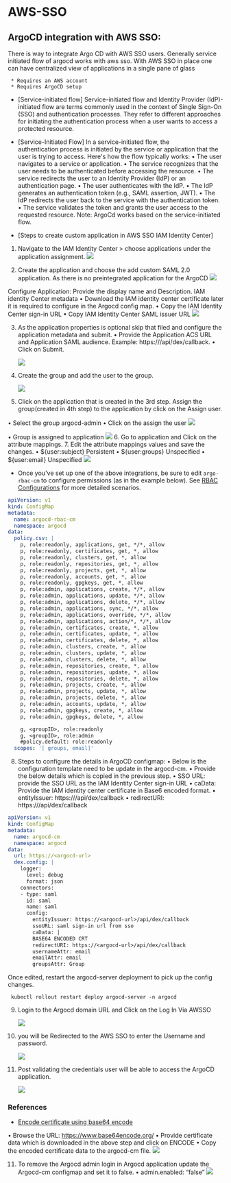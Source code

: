 # AWS-SSO

## ArgoCD integration with AWS SSO:

There is way to integrate Argo CD with AWS SSO users. Generally service initiated flow of argocd works with aws sso.
With AWS SSO in place one can have centralized view of applications in a single pane of glass

```Pre-requisites
 * Requires an AWS account
 * Requires ArgoCD setup
```


* [Service-initiated flow]
  Service-initiated flow and Identity Provider (IdP)-initiated flow are terms commonly used in the context of Single Sign-On (SSO) and authentication processes. They refer to different approaches for initiating the authentication process when a user wants to access a protected resource.

* [Service-Initiated Flow] In a service-initiated flow, the     
 authentication process is initiated by the service or application that the user is trying to access. Here's how the flow typically works:
  •	The user navigates to a service or application.
  •	The service recognizes that the user needs to be authenticated before accessing the resource.
  •	The service redirects the user to an Identity Provider (IdP) or an authentication page.
  •	The user authenticates with the IdP.
  •	The IdP generates an authentication token (e.g., SAML assertion, JWT).
  •	The IdP redirects the user back to the service with the authentication token.
  •	The service validates the token and grants the user access to the requested resource.
Note: ArgoCd works based on the service-initiated flow.


* [Steps to create custom application in AWS SSO IAM Identity Center]
 1.	Navigate to the IAM Identity Center > choose applications under the application assignment.
     ![](../../assets/aws/aws-iam-application.png)

 2.	Create the application and choose the add custom SAML 2.0 application. As there is no preintegrated application for the ArgoCD
     ![](../../assets/aws/custom-saml-app.png)

 Configure Application:
  Provide the display name and Description.
  IAM identity Center metadata
  •	Download the IAM identity center certificate later it is required to configure in the Argocd config map.
  •	Copy the IAM Identity Center sign-in URL
  •	Copy IAM Identity Center SAML issuer URL
    ![](../../assets/aws/configure-saml-app.png)

 3.	As the application properties is optional skip that filed and configure the application metadata and submit.
  •	Provide the Application ACS URL and Application SAML audience.
    Example: https://<argocd  URL>/api/dex/callback.
  •	Click on Submit.

     ![](../../assets/aws/app-metadata.png)
 4.	Create the group and add the user to the group.

     ![](../../assets/aws/group.png)

 5.	Click on the application that is created in the 3rd step. Assign the group(created in 4th step) to the application by click on the Assign user.

  •	Select the group argocd-admin
  •	Click on the assign the user
      ![](../../assets/aws/assign-user.png)

  •	Group is assigned to application
       ![](../../assets/aws/user-assigned.png) 
 6.	Go to application and Click on the attribute mappings.
 7.	Edit the attribute mappings values and save the changes.
  •	${user:subject}   Persistent
  •	${user:groups}    Unspecified
  •	${user:email}     Unspecified
       ![](../../assets/aws/attribute-assigned.png)



* Once you've set up one of the above integrations, be sure to edit `argo-rbac-cm` to configure permissions (as in the example below). See [RBAC Configurations](../rbac.md) for more detailed scenarios.

```yaml
apiVersion: v1
kind: ConfigMap
metadata:
  name: argocd-rbac-cm
  namespace: argocd
data:
  policy.csv: |
    p, role:readonly, applications, get, */*, allow
    p, role:readonly, certificates, get, *, allow
    p, role:readonly, clusters, get, *, allow
    p, role:readonly, repositories, get, *, allow
    p, role:readonly, projects, get, *, allow
    p, role:readonly, accounts, get, *, allow
    p, role:readonly, gpgkeys, get, *, allow
    p, role:admin, applications, create, */*, allow
    p, role:admin, applications, update, */*, allow
    p, role:admin, applications, delete, */*, allow
    p, role:admin, applications, sync, */*, allow
    p, role:admin, applications, override, */*, allow
    p, role:admin, applications, action/*, */*, allow
    p, role:admin, certificates, create, *, allow
    p, role:admin, certificates, update, *, allow
    p, role:admin, certificates, delete, *, allow
    p, role:admin, clusters, create, *, allow
    p, role:admin, clusters, update, *, allow
    p, role:admin, clusters, delete, *, allow
    p, role:admin, repositories, create, *, allow
    p, role:admin, repositories, update, *, allow
    p, role:admin, repositories, delete, *, allow
    p, role:admin, projects, create, *, allow
    p, role:admin, projects, update, *, allow
    p, role:admin, projects, delete, *, allow
    p, role:admin, accounts, update, *, allow
    p, role:admin, gpgkeys, create, *, allow
    p, role:admin, gpgkeys, delete, *, allow

    g, <groupID>, role:readonly
    g, <groupID>, role:admin
    #policy.default: role:readonly
  scopes: '[ groups, email]' 
```
  8.	Steps to configure the details in ArgoCD configmap:
  •	Below is the configuration template need to be update in the argocd-cm.
  •	Provide the below details which is copied in the previous step.
  •	SSO URL: provide the SSO URL as the IAM Identity Center sign-in URL
  •	caData: Provide the IAM identity center certificate in Base6 encoded format.
  •	entityIssuer: https://<argocd-url>/api/dex/callback
  •	redirectURI: https://<argocd-url>/api/dex/callback


```yaml
apiVersion: v1
kind: ConfigMap
metadata:
  name: argocd-cm
  namespace: argocd
data:
  url: https://<argocd-url>
  dex.config: |
    logger:
      level: debug
      format: json
    connectors:
    - type: saml
      id: saml
      name: saml
      config:
        entityIssuer: https://<argocd-url>/api/dex/callback
        ssoURL: saml sign-in url from sso 
        caData: |
        BASE64 ENCODED CRT
        redirectURI: https://<argocd-url>/api/dex/callback
        usernameAttr: email
        emailAttr: email
        groupsAttr: Group
```
Once edited, restart the argocd-server deployment to pick up the config changes.
```
 kubectl rollout restart deploy argocd-server -n argocd
```
9.	Login to the Argocd domain URL and Click on the Log In Via AWSSO

       ![](../../assets/aws/argocd-login.png)

10. you will be Redirected to the AWS SSO to enter the Username and password.

       ![](../../assets/aws/aws-sso.png)

11. Post validating the credentials user will be able to access the ArgoCD application.

       ![](../../assets/aws/argo-app.png)

### References

- [Encode certificate using base64 encode](https://www.base64encode.org/)

•	Browse the URL: https://www.base64encode.org/
•	Provide certificate data which is downloaded in the above step and click on ENCODE
•	Copy the encoded certificate data to the argocd-cm file.
       ![](../../assets/aws/base64encode.png)

11. To remove the Argocd admin login in Argocd application update the Argocd-cm configmap and set it to false.
•	admin.enabled: “false”
     ![](../../assets/aws/login-saml.png)